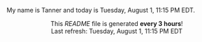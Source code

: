 My name is Tanner and today is Tuesday, August 1, 11:15 PM EDT.

<p align="center">This <i>README</i> file is generated <b>every 3 hours</b>!</br>Last refresh: Tuesday, August 1, 11:15 PM EDT<br /></p>
